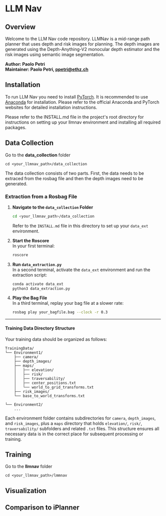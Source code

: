 # LLM Nav

## Overview
Welcome to the LLM Nav code repository. LLMNav is a mid-range path planner that uses depth and risk images for planning. The depth images are generated using the Depth-Anything-V2 monocular depth estimator and the risk images using semantic image segmentation.

**Author: Paolo Petri<br />
Maintainer: Paolo Petri, ppetri@ethz.ch**

## Installation
To run LLM Nav you need to install [PyTorch](https://pytorch.org/). It is recommended to use [Anaconda](https://docs.anaconda.com/anaconda/install/index.html) for installation. Please refer to the official Anaconda and PyTorch websites for detailed installation instructions.

Please refer to the INSTALL.md file in the project's root directory for instructions on setting up your llmnav environment and installing all required packages.

## Data Collection
Go to the **data_collection** folder

    cd <your_llmnav_path>/data_collection

The data collection consists of two parts. First, the data needs to be extraced from the rosbag file and then the depth images need to be generated.

### Extraction from a Rosbag File

1. **Navigate to the `data_collection` Folder**  
   ```bash
   cd <your_llmnav_path>/data_collection
   ```
   Refer to the `INSTALL.md` file in this directory to set up your `data_ext` environment.

2. **Start the Roscore**  
   In your first terminal:
   ```bash
   roscore
   ```

3. **Run `data_extraction.py`**  
   In a second terminal, activate the `data_ext` environment and run the extraction script:
   ```bash
   conda activate data_ext
   python3 data_extraction.py
   ```

4. **Play the Bag File**  
   In a third terminal, replay your bag file at a slower rate:
   ```bash
   rosbag play your_bagfile.bag --clock -r 0.3
   ```

---

#### Training Data Directory Structure

Your training data should be organized as follows:

```
TrainingData/
└── Environment1/
    ├── camera/
    ├── depth_images/
    ├── maps/
    │   ├── elevation/
    │   ├── risk/
    │   ├── traversability/
    │   ├── center_positions.txt
    │   └── world_to_grid_transforms.txt
    ├── risk_images/
    └── base_to_world_transforms.txt

└── Environment2/
    ...
```

Each environment folder contains subdirectories for `camera`, `depth_images`, and `risk_images`, plus a `maps` directory that holds `elevation/`, `risk/`, `traversability/` subfolders and related `.txt` files. This structure ensures all necessary data is in the correct place for subsequent processing or training.

        

## Training
Go to the **llmnav** folder

    cd <your_llmnav_path>/lmmnav

## Visualization


## Comparison to iPlanner

